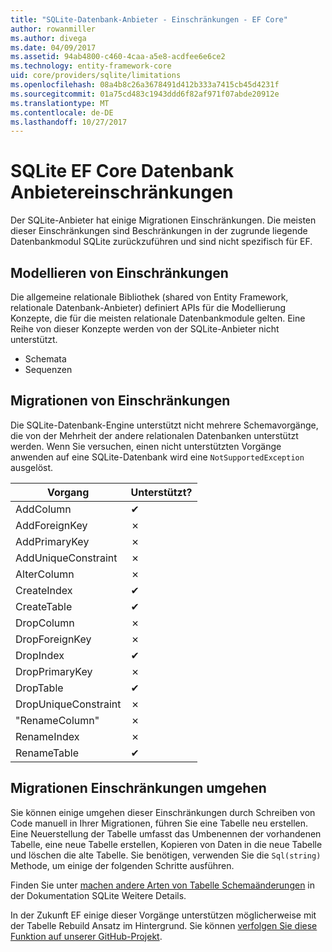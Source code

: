```yaml
---
title: "SQLite-Datenbank-Anbieter - Einschränkungen - EF Core"
author: rowanmiller
ms.author: divega
ms.date: 04/09/2017
ms.assetid: 94ab4800-c460-4caa-a5e8-acdfee6e6ce2
ms.technology: entity-framework-core
uid: core/providers/sqlite/limitations
ms.openlocfilehash: 08a4b8c26a3678491d412b333a7415cb45d4231f
ms.sourcegitcommit: 01a75cd483c1943ddd6f82af971f07abde20912e
ms.translationtype: MT
ms.contentlocale: de-DE
ms.lasthandoff: 10/27/2017
---
```

# <a name="sqlite-ef-core-database-provider-limitations"></a>SQLite EF Core Datenbank Anbietereinschränkungen

Der SQLite-Anbieter hat einige Migrationen Einschränkungen. Die meisten dieser Einschränkungen sind Beschränkungen in der zugrunde liegende Datenbankmodul SQLite zurückzuführen und sind nicht spezifisch für EF.

## <a name="modeling-limitations"></a>Modellieren von Einschränkungen

Die allgemeine relationale Bibliothek (shared von Entity Framework, relationale Datenbank-Anbieter) definiert APIs für die Modellierung Konzepte, die für die meisten relationale Datenbankmodule gelten. Eine Reihe von dieser Konzepte werden von der SQLite-Anbieter nicht unterstützt.

* Schemata
* Sequenzen

## <a name="migrations-limitations"></a>Migrationen von Einschränkungen

Die SQLite-Datenbank-Engine unterstützt nicht mehrere Schemavorgänge, die von der Mehrheit der andere relationalen Datenbanken unterstützt werden. Wenn Sie versuchen, einen nicht unterstützten Vorgänge anwenden auf eine SQLite-Datenbank wird eine `NotSupportedException` ausgelöst.

| Vorgang            | Unterstützt? |
| -------------------- | ---------- |
| AddColumn            | ✔          |
| AddForeignKey        | ✗          |
| AddPrimaryKey        | ✗          |
| AddUniqueConstraint  | ✗          |
| AlterColumn          | ✗          |
| CreateIndex          | ✔          |
| CreateTable          | ✔          |
| DropColumn           | ✗          |
| DropForeignKey       | ✗          |
| DropIndex            | ✔          |
| DropPrimaryKey       | ✗          |
| DropTable            | ✔          |
| DropUniqueConstraint | ✗          |
| "RenameColumn"         | ✗          |
| RenameIndex          | ✗          |
| RenameTable          | ✔          |

## <a name="migrations-limitations-workaround"></a>Migrationen Einschränkungen umgehen

Sie können einige umgehen dieser Einschränkungen durch Schreiben von Code manuell in Ihrer Migrationen, führen Sie eine Tabelle neu erstellen. Eine Neuerstellung der Tabelle umfasst das Umbenennen der vorhandenen Tabelle, eine neue Tabelle erstellen, Kopieren von Daten in die neue Tabelle und löschen die alte Tabelle. Sie benötigen, verwenden Sie die `Sql(string)` Methode, um einige der folgenden Schritte ausführen.

Finden Sie unter [machen andere Arten von Tabelle Schemaänderungen](http://sqlite.org/lang_altertable.html#otheralter) in der Dokumentation SQLite Weitere Details.

In der Zukunft EF einige dieser Vorgänge unterstützen möglicherweise mit der Tabelle Rebuild Ansatz im Hintergrund. Sie können [verfolgen Sie diese Funktion auf unserer GitHub-Projekt](https://github.com/aspnet/EntityFramework/issues/329).
